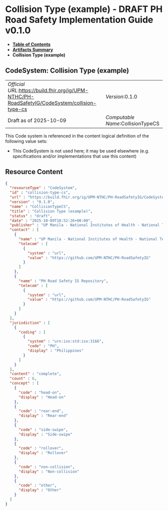 # Collision Type (example) - DRAFT PH Road Safety Implementation Guide v0.1.0

* [**Table of Contents**](toc.md)
* [**Artifacts Summary**](artifacts.md)
* **Collision Type (example)**

## CodeSystem: Collision Type (example) 

| | |
| :--- | :--- |
| *Official URL*:https://build.fhir.org/ig/UPM-NTHC/PH-RoadSafetyIG/CodeSystem/collision-type-cs | *Version*:0.1.0 |
| Draft as of 2025-10-09 | *Computable Name*:CollisionTypeCS |

 This Code system is referenced in the content logical definition of the following value sets: 

* This CodeSystem is not used here; it may be used elsewhere (e.g. specifications and/or implementations that use this content)



## Resource Content

```json
{
  "resourceType" : "CodeSystem",
  "id" : "collision-type-cs",
  "url" : "https://build.fhir.org/ig/UPM-NTHC/PH-RoadSafetyIG/CodeSystem/collision-type-cs",
  "version" : "0.1.0",
  "name" : "CollisionTypeCS",
  "title" : "Collision Type (example)",
  "status" : "draft",
  "date" : "2025-10-09T18:52:26+00:00",
  "publisher" : "UP Manila - National Institutes of Health - National Telehealth Center",
  "contact" : [
    {
      "name" : "UP Manila - National Institutes of Health - National Telehealth Center",
      "telecom" : [
        {
          "system" : "url",
          "value" : "https://github.com/UPM-NTHC/PH-RoadSafetyIG"
        }
      ]
    },
    {
      "name" : "PH Road Safety IG Repository",
      "telecom" : [
        {
          "system" : "url",
          "value" : "https://github.com/UPM-NTHC/PH-RoadSafetyIG"
        }
      ]
    }
  ],
  "jurisdiction" : [
    {
      "coding" : [
        {
          "system" : "urn:iso:std:iso:3166",
          "code" : "PH",
          "display" : "Philippines"
        }
      ]
    }
  ],
  "content" : "complete",
  "count" : 6,
  "concept" : [
    {
      "code" : "head-on",
      "display" : "Head-on"
    },
    {
      "code" : "rear-end",
      "display" : "Rear-end"
    },
    {
      "code" : "side-swipe",
      "display" : "Side-swipe"
    },
    {
      "code" : "rollover",
      "display" : "Rollover"
    },
    {
      "code" : "non-collision",
      "display" : "Non-collision"
    },
    {
      "code" : "other",
      "display" : "Other"
    }
  ]
}

```
